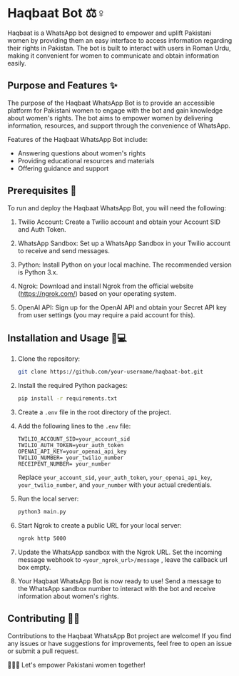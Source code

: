 # Haqbaat Bot ⚖️♀

Haqbaat is a WhatsApp bot designed to empower and uplift Pakistani women by providing them an easy interface to access information regarding their rights in Pakistan. The bot is built to interact with users in Roman Urdu, making it convenient for women to communicate and obtain information easily.

## Purpose and Features ✨

The purpose of the Haqbaat WhatsApp Bot is to provide an accessible platform for Pakistani women to engage with the bot and gain knowledge about women's rights. The bot aims to empower women by delivering information, resources, and support through the convenience of WhatsApp.

Features of the Haqbaat WhatsApp Bot include:

- Answering questions about women's rights
- Providing educational resources and materials
- Offering guidance and support

## Prerequisites 🔑

To run and deploy the Haqbaat WhatsApp Bot, you will need the following:

1. Twilio Account: Create a Twilio account and obtain your Account SID and Auth Token.

2. WhatsApp Sandbox: Set up a WhatsApp Sandbox in your Twilio account to receive and send messages.

3. Python: Install Python on your local machine. The recommended version is Python 3.x.

4. Ngrok: Download and install Ngrok from the official website (https://ngrok.com/) based on your operating system.

5. OpenAI API: Sign up for the OpenAI API and obtain your Secret API key from user settings (you may require a paid account for this).

## Installation and Usage 🚀💻

1. Clone the repository:

   ```bash
   git clone https://github.com/your-username/haqbaat-bot.git
   ```

2. Install the required Python packages:

   ```bash
   pip install -r requirements.txt
   ```

3. Create a `.env` file in the root directory of the project.

4. Add the following lines to the `.env` file:

   ```plaintext
   TWILIO_ACCOUNT_SID=your_account_sid
   TWILIO_AUTH_TOKEN=your_auth_token
   OPENAI_API_KEY=your_openai_api_key
   TWILIO_NUMBER= your_twilio_number
   RECEIPENT_NUMBER= your_number
   ```

   Replace `your_account_sid`, `your_auth_token`, `your_openai_api_key`, `your_twilio_number`, and `your_number` with your actual credentials.


5. Run the local server:

   ```bash
   python3 main.py
   ```

6. Start Ngrok to create a public URL for your local server:

   ```bash
   ngrok http 5000
   ```

7. Update the WhatsApp sandbox with the Ngrok URL. Set the incoming message webhook to `<your_ngrok_url>/message` , leave the callback url box empty.

9. Your Haqbaat WhatsApp Bot is now ready to use! Send a message to the WhatsApp sandbox number to interact with the bot and receive information about women's rights.

## Contributing 🤝🌟

Contributions to the Haqbaat WhatsApp Bot project are welcome! If you find any issues or have suggestions for improvements, feel free to open an issue or submit a pull request.


🙋‍♀️🌟 Let's empower Pakistani women together!
